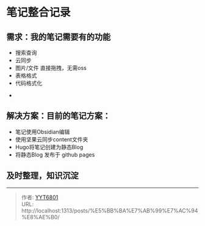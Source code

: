 # 笔记整合记录



## 需求：我的笔记需要有的功能
- 搜索查询
- 云同步
- 图片/文件 直接拖拽，无需oss
- 表格格式
- 代码格式化
- ~~~随意排版~~~ （避免混乱）

## 解决方案：目前的笔记方案：
* 笔记使用Obsidian编辑
* 使用坚果云同步content文件夹
* Hugo将笔记创建为静态Blog
* 将静态Blog 发布于 github pages

## 及时整理，知识沉淀

---

> 作者: [YYT6801](https://blog.yyt6801.top/)  
> URL: http://localhost:1313/posts/%E5%BB%BA%E7%AB%99%E7%AC%94%E8%AE%B0/  

